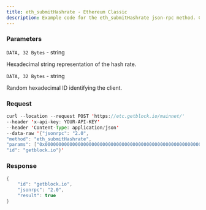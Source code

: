 ```yaml
---
title: eth_submitHashrate - Ethereum Classic
description: Example code for the eth_submitHashrate json-rpc method. Сomplete guide on how to use eth_submitHashrate json-rpc in GetBlock.io Web3 documentation.
---
```


### Parameters


`DATA, 32 Bytes` - string

Hexadecimal string representation of the hash rate.

`DATA, 32 Bytes` - string

Random hexadecimal ID identifying the client.

### Request

``` java
curl --location --request POST 'https://etc.getblock.io/mainnet/' 
--header 'x-api-key: YOUR-API-KEY' 
--header 'Content-Type: application/json' 
--data-raw '{"jsonrpc": "2.0",
"method": "eth_submitHashrate",
"params": ["0x0000000000000000000000000000000000000000000000000000000000500000", "0x59daa26581d0acd1fce254fb7e85952f4c09d0915afd33d3886cd914bc7d283c"],
"id": "getblock.io"}'
```

###  Response

``` java
{
    "id": "getblock.io",
    "jsonrpc": "2.0",
    "result": true
}
```

